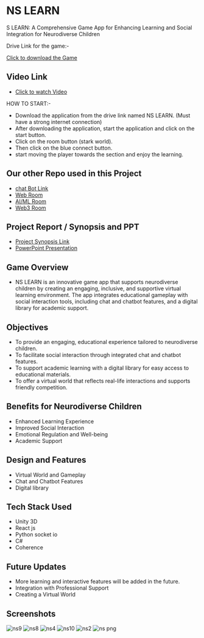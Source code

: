 # NS LEARN

S LEARN: A Comprehensive Game App for Enhancing Learning and Social Integration for Neurodiverse Children

Drive Link for the game:-

   [Click to download the Game](https://drive.google.com/file/d/1J6Irq8Ifz2c3iP_whsom8SNouFggDNiW/view?usp=sharing)
## Video Link

- [Click to watch Video](https://drive.google.com/file/d/1JKM0jLnxp0VbGSnfeesOShVy3Ju45PCt/view?usp=sharing)

HOW TO START:-

- Download the application from the drive link named NS LEARN. (Must have a strong internet connection)
- After downloading the application, start the application and click  on the start button.
- Click on the room button (stark world).
- Then click on the blue connect button.
- start moving the player towards the section and enjoy the learning.


## Our other Repo used in this Project
- [chat Bot Link](https://github.com/AshutoshStark/ChatBot.git)
- [Web Room](https://github.com/AshutoshStark/scholar-sphere-front-end.git)
- [AI/ML Room](https://github.com/AshutoshStark/hack-ai.git)
- [Web3 Room](https://github.com/AshutoshStark/hack-web.git)

## Project Report / Synopsis and PPT
- [Project Synopsis Link](https://drive.google.com/file/d/1VofO2A9cCtImbhJoJaz0usUISxHgPnH6/view?usp=sharing)
- [PowerPoint Presentation](https://www.canva.com/design/DAGOw2nHEdw/vUMzV2uVhQuu5otgpSXxYg/edit?utm_content=DAGOw2nHEdw&utm_campaign=designshare&utm_medium=link2&utm_source=sharebutton)

## Game Overview

- NS LEARN is an innovative game app that supports neurodiverse children by creating an engaging, inclusive, and supportive virtual learning environment. The app integrates educational gameplay with social interaction tools, including chat and chatbot features, and a digital library for academic support.

## Objectives
- To provide an engaging, educational experience tailored to neurodiverse children.
- To facilitate social interaction through integrated chat and chatbot features.
- To support academic learning with a digital library   for easy access to educational materials.
- To offer a virtual world that reflects real-life interactions and supports friendly competition.
 
## Benefits for Neurodiverse Children

- Enhanced Learning Experience
- Improved Social Interaction
- Emotional Regulation and Well-being
- Academic Support

## Design and Features

- Virtual World and Gameplay
- Chat and Chatbot Features
- Digital library  


## Tech Stack Used

- Unity 3D 
- React js 
- Python socket io
- C#
- Coherence 

## Future Updates 
- More learning and interactive features will be added in the future.
- Integration with Professional Support
- Creating a Virtual World

## Screenshots
  ![ns9](https://github.com/user-attachments/assets/9c478c53-4be2-43bf-9130-a282768e80df)
![ns8](https://github.com/user-attachments/assets/f657f832-a458-44ee-bc38-702f6a3d886e)
![ns4](https://github.com/user-attachments/assets/d6403e2b-6686-4636-9994-e0e0282698d5)
![ns10](https://github.com/user-attachments/assets/558e5b40-a443-40ef-b9b8-df5ecf2edb44)
![ns2](https://github.com/user-attachments/assets/6bbd66ec-5cd3-4211-a312-d6fefa05f959)
![ns png](https://github.com/user-attachments/assets/ff1f46bb-d71b-4a83-bc35-9e84b7743ad7)



